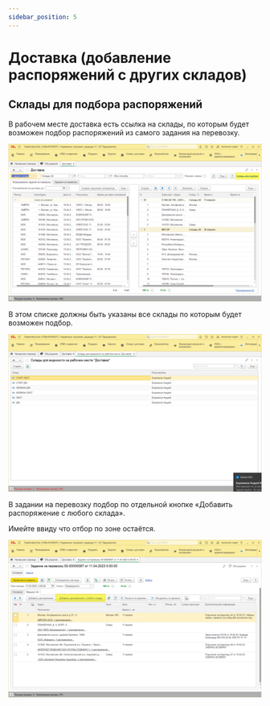 ```yaml
---
sidebar_position: 5
---
```


# Доставка (добавление распоряжений с других складов)




## Склады для подбора распоряжений
В рабочем месте доставка есть ссылка на склады, по которым будет возможен подбор распоряжений из самого задания на перевозку.

![](./assets/Aspose.Words.15e04e7c-b80e-4116-a91c-f245fbb7488f.001.png)

В этом списке должны быть указаны все склады по которым будет возможен подбор.

![](./assets/Aspose.Words.15e04e7c-b80e-4116-a91c-f245fbb7488f.002.png)

В задании на перевозку подбор по отдельной кнопке «Добавить распоряжение с любого склада».

Имейте ввиду что отбор по зоне остаётся.

![](./assets/Aspose.Words.15e04e7c-b80e-4116-a91c-f245fbb7488f.003.png)
